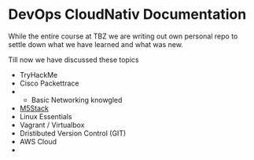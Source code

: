 # DevOps CloudNativ Documentation

While the entire course at TBZ we are writing out own personal repo to settle down what we have learned and what was new.

Till now we have discussed these topics
-   TryHackMe
-   Cisco Packettrace
-   -   Basic Networking knowgled
-   [M5Stack](m5stack)
-   Linux Essentials
-   Vagrant / Virtualbox
-   Dristibuted Version Control (GIT)
-   AWS Cloud
-   

